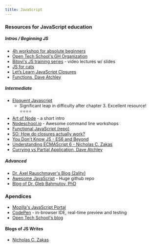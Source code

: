 ```yaml
---
title: JavaScript
---
```


### Resources for JavaScript education

##### Intros / Beginning JS
- [4h workshop for absolute beginners](https://github.com/OpenTechSchool/js-beginners-4h-workshop-1)
- [Open Tech School's GH Organization](https://github.com/OpenTechSchool)
- [Bitovi's JS training series](http://blog.bitovi.com/free-weekly-online-javascript-training/) - video lectures w/ slides
- [JS for cats](http://jsforcats.com)
- [Let’s Learn JavaScript Closures](https://medium.freecodecamp.com/lets-learn-javascript-closures-66feb44f6a44#.z5tpyh96k)
- [Functions, Dave Atchley](Functions)

##### Intermediate
- [Eloquent Javascript](http://eloquentjavascript.net/)
    - Significant leap in difficulty after chapter 3. Excellent resource! :star::star::star::star:
- [Art of Node](https://github.com/maxogden/art-of-node) - a short intro
- [Nodeschool.io](http://nodeschool.io/) - Awesome command line workshops
- [Functional JavaScript (repo)](https://github.com/jkup/functional-javascript)
- [SO: How do closures actually work?](http://stackoverflow.com/questions/111102/how-do-javascript-closures-work)
- [You Don't Know JS - ES6 and Beyond](https://github.com/getify/You-Dont-Know-JS/tree/master/es6%20%26%20beyond)
- [Understanding ECMAScript 6 - Nicholas C. Zakas](https://github.com/nzakas/understandinges6)
- [Currying vs Partial Application, Dave Atchley](http://www.datchley.name/currying-vs-partial-application/)

##### Advanced
- [Dr. Axel Rauschmayer's Blog (2ality)](http://www.2ality.com/)
- [Awesome JavaScript](https://github.com/sorrycc/awesome-javascript) - Huge github repo
- [Blog of Dr. Gleb Bahmutov, PhD](https://glebbahmutov.com/blog/index.html)

### Apendices

- [Mozilla's JavaScript Portal](https://developer.mozilla.org/en-US/docs/Web/JavaScript)
- [CodePen](http://codepen.io/) - in-browser IDE, real-time preview and testing
- [Open Tech School's blog](http://blog.opentechschool.org/)

#### Blogs of JS Writes
- [Nicholas C. Zakas](https://www.nczonline.net/)
